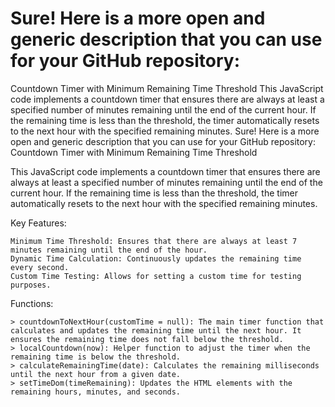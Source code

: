 # Sure! Here is a more open and generic description that you can use for your GitHub repository:
Countdown Timer with Minimum Remaining Time Threshold
This JavaScript code implements a countdown timer that ensures there are always at least a specified number of minutes remaining until the end of the current hour. If the remaining time is less than the threshold, the timer automatically resets to the next hour with the specified remaining minutes.
Sure! Here is a more open and generic description that you can use for your GitHub repository:
Countdown Timer with Minimum Remaining Time Threshold

This JavaScript code implements a countdown timer that ensures there are always at least a specified number of minutes remaining until the end of the current hour. If the remaining time is less than the threshold, the timer automatically resets to the next hour with the specified remaining minutes.

Key Features:

    Minimum Time Threshold: Ensures that there are always at least 7 minutes remaining until the end of the hour.
    Dynamic Time Calculation: Continuously updates the remaining time every second.
    Custom Time Testing: Allows for setting a custom time for testing purposes.

Functions:

    > countdownToNextHour(customTime = null): The main timer function that calculates and updates the remaining time until the next hour. It ensures the remaining time does not fall below the threshold.
    > localCountdown(now): Helper function to adjust the timer when the remaining time is below the threshold.
    > calculateRemainingTime(date): Calculates the remaining milliseconds until the next hour from a given date.
    > setTimeDom(timeRemaining): Updates the HTML elements with the remaining hours, minutes, and seconds.